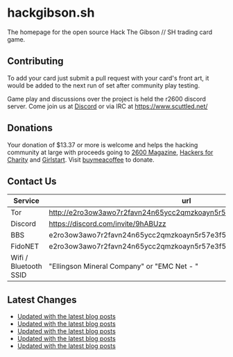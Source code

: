 # hackgibson.sh
The homepage for the open source Hack The Gibson // SH trading card game.


## Contributing

To add your card just submit a pull request with your card's front art, it would be added to the next run of set after community play testing.

Game play and discussions over the project is held the r2600 discord server. Come join us at [Discord](https://discord.com/invite/9hABUzz) or via IRC at https://www.scuttled.net/


## Donations

Your donation of $13.37 or more is welcome and helps the hacking community at large with proceeds going to [2600 Magazine](https://2600.com/), [Hackers for Charity](https://hackersforcharity.org) and [Girlstart](https://girlstart.org).  Visit [buymeacoffee](https://www.buymeacoffee.com/hackgibson.sh) to donate.


## Contact Us

Service | url
-|-
Tor | http://e2ro3ow3awo7r2favn24n65ycc2qmzkoayn5r57e3f56nvjwdcgg32ad.onion
Discord | https://discord.com/invite/9hABUzz
BBS | e2ro3ow3awo7r2favn24n65ycc2qmzkoayn5r57e3f56nvjwdcgg32ad.onion:23
FidoNET | e2ro3ow3awo7r2favn24n65ycc2qmzkoayn5r57e3f56nvjwdcgg32ad.onion:24554
Wifi / Bluetooth SSID | "Ellingson Mineral Company" or "EMC Net - <fidonet address>"

## Latest Changes
<!-- BLOG-POST-LIST:START -->
- [Updated with the latest blog posts](https://github.com/DFW2600/hackgibson.sh/commit/6254c4b72b0d59e36524af93bdb498171300ceaf)
- [Updated with the latest blog posts](https://github.com/DFW2600/hackgibson.sh/commit/16e84d6575518340f68ef9728d80b7550a2f0fcb)
- [Updated with the latest blog posts](https://github.com/DFW2600/hackgibson.sh/commit/abcd90c55b8c57642cd9d62baa2e8b8d1a9f5c79)
- [Updated with the latest blog posts](https://github.com/DFW2600/hackgibson.sh/commit/6907cfa6615eb2aeed0fd5e89ba8d294be4a25d8)
- [Updated with the latest blog posts](https://github.com/DFW2600/hackgibson.sh/commit/44aa2b436b791b93e6be919ad942fb2073f5f4cc)
<!-- BLOG-POST-LIST:END -->

